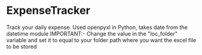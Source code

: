 # ExpenseTracker
Track your daily expense. Used openpyxl in Python, takes date from the datetime module
IMPORTANT:- Change the value in the "loc_folder" variable and set it to equal to your folder path where you want the excel file to be stored

